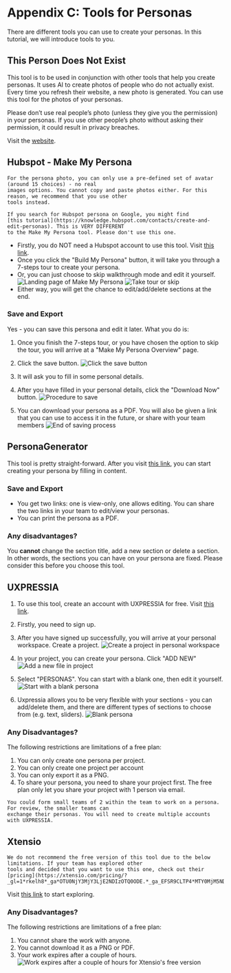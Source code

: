 # Appendix C: Tools for Personas

There are different tools you can use to create your personas. In this tutorial, we will introduce tools to you.

## This Person Does Not Exist

This tool is to be used in conjunction with other tools that help you create personas. It uses AI to create photos 
of people who do not actually exist. Every time you refresh their website, a new photo is generated. You can use 
this tool for the photos of your personas.

Please don’t use real people’s photo (unless they give you the permission) in your personas. If you use other 
people’s photo without asking their permission, it could result in privacy breaches.

Visit the [website](https://thispersondoesnotexist.com/).

## Hubspot - Make My Persona

```{warning}
For the persona photo, you can only use a pre-defined set of avatar (around 15 choices) - no real 
images options. You cannot copy and paste photos either. For this reason, we recommend that you use other 
tools instead.

If you search for Hubspot persona on Google, you might find 
[this tutorial](https://knowledge.hubspot.com/contacts/create-and-edit-personas). This is VERY DIFFERENT 
to the Make My Persona tool. Please don't use this one.
```

- Firstly, you do NOT need a Hubspot account to use this tool. Visit 
[this link](https://www.hubspot.com/make-my-persona).
- Once you click the "Build My Persona" button, it will take you through a 7-steps tour to create your persona. 
- Or, you can just choose to skip walkthrough mode and edit it yourself.
![Landing page of Make My Persona](resources/MakeMyPersona1.jpg) ![Take tour or skip](resources/MakeMyPersona2.JPG)
- Either way, you will get the chance to edit/add/delete sections at the end.

### Save and Export

Yes - you can save this persona and edit it later. What you do is: 
1. Once you finish the 7-steps tour, or you have chosen the option to skip the tour, you will arrive at a 
"Make My Persona Overview" page. 
2. Click the save button.
![Click the save button](resources/MakeMyPersona3.JPG)

3. It will ask you to fill in some personal details.
4. After you have filled in your personal details, click the "Download Now" button. 
![Procedure to save](resources/MakeMyPersona4.JPG)

5. You can download your persona as a PDF. You will also be given a link that you can use to access it in the 
future, or share with your team members 
![End of saving process](resources/MakeMyPersona5.JPG)

## PersonaGenerator

This tool is pretty straight-forward. After you visit [this link](https://personagenerator.com/), you can start 
creating your persona by filling in content.

### Save and Export

- You get two links: one is view-only, one allows editing. You can share the two links in your team to edit/view 
your personas.
- You can print the persona as a PDF. 

### Any disadvantages?

You **cannot** change the section title, add a new section or delete a section. In other words, the sections you can 
have on your persona are fixed. Please consider this before you choose this tool. 

## UXPRESSIA

1. To use this tool, create an account with UXPRESSIA for free. Visit 
[this link](https://uxpressia.com/personas-online-tool).
2. Firstly, you need to sign up. 
3. After you have signed up successfully, you will arrive at your personal workspace. Create a project. 
![Create a project in personal workspace](resources/UXPRESSIA1.JPG)

4. In your project, you can create your persona. Click "ADD NEW"
![Add a new file in project](resources/UXPRESSIA2.JPG)

5. Select "PERSONAS". You can start with a blank one, then edit it yourself.
![Start with a blank persona](resources/UXPRESSIA3.JPG)

6. Uxpressia allows you to be very flexible with your sections - you can add/delete them, and there are different 
types of sections to choose from (e.g. text, sliders). 
![Blank persona](resources/UXPRESSIA4.JPG)

### Any Disadvantages?

The following restrictions are limitations of a free plan:
1. You can only create one persona per project. 
2. You can only create one project per account
3. You can only export it as a PNG.
4. To share your persona, you need to share your project first. The free plan only let you share your project with 
1 person via email. 

```{tip}
You could form small teams of 2 within the team to work on a persona. For review, the smaller teams can 
exchange their personas. You will need to create multiple accounts with UXPRESSIA.
```

## Xtensio

```{warning}
We do not recommend the free version of this tool due to the below limitations. If your team has explored other 
tools and decided that you want to use this one, check out their 
[pricing](https://xtensio.com/pricing/?_gl=1*rkelh8*_ga*OTU0NjY3MjY3LjE2NDIzOTQ0ODE.*_ga_EFSR9CLTP4*MTY0MjM5NDQ4MC4xLjEuMTY0MjM5NTU2Mi41Nw..).
```

Visit [this link](https://xtensio.com/user-persona-template/) to start exploring.

### Any Disadvantages?

The following restrictions are limitations of a free plan:
1. You cannot share the work with anyone.
2. You cannot download it as a PNG or PDF.
3. Your work expires after a couple of hours. 
![Work expires after a couple of hours for Xtensio's free version](resources/Xtensio1.JPG)
